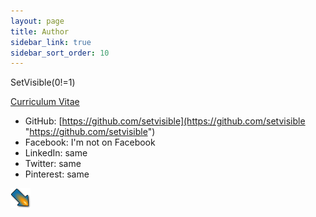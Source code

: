 ```yaml
---
layout: page
title: Author
sidebar_link: true
sidebar_sort_order: 10
---
```


SetVisible(0!=1)

[Curriculum Vitae](Curriculum_Vitae.txt "Curriculum Vitae")

* GitHub: [https://github.com/setvisible](https://github.com/setvisible "https://github.com/setvisible")
* Facebook: I'm not on Facebook
* LinkedIn: same
* Twitter: same
* Pinterest: same

![logo](favicon.png)
